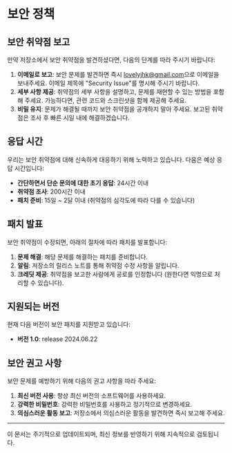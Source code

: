 
# 보안 정책

## 보안 취약점 보고

만약 저장소에서 보안 취약점을 발견하셨다면, 다음의 단계를 따라 주시기 바랍니다:

1. **이메일로 보고**: 보안 문제를 발견하면 즉시 [lovelyjhk@gmail.com](mailto:lovelyjhk@gmail.com)으로 이메일을 보내주세요. 이메일 제목에 "Security Issue"를 명시해 주시기 바랍니다.
2. **세부 사항 제공**: 취약점의 세부 사항을 설명하고, 문제를 재현할 수 있는 방법을 포함해 주세요. 가능하다면, 관련 코드와 스크린샷을 함께 제공해 주세요.
3. **비밀 유지**: 문제가 해결될 때까지 보안 취약점을 공개하지 말아 주세요. 보고된 취약점은 조사 후 빠른 시일 내에 해결하겠습니다.

## 응답 시간

우리는 보안 취약점에 대해 신속하게 대응하기 위해 노력하고 있습니다. 다음은 예상 응답 시간입니다:

- **간단하면서 단순 문의에 대한 초기 응답**: 24시간 이내
- **취약점 조사**: 200시간 이내
- **패치 준비**: 15일 ~ 2달 이내 (취약점의 심각도에 따라 다를 수 있습니다)

## 패치 발표

보안 취약점이 수정되면, 아래의 절차에 따라 패치를 발표합니다:

1. **문제 해결**: 해당 문제를 해결하는 패치를 준비합니다.
2. **알림**: 저장소의 릴리스 노트를 통해 취약점 수정 사항을 알립니다.
3. **크레딧 제공**: 취약점을 보고한 사람에게 공로를 인정합니다 (원한다면 익명으로 처리할 수 있습니다).

## 지원되는 버전

현재 다음 버전이 보안 패치를 지원받고 있습니다:

- **버전 1.0**: release  2024.06.22

## 보안 권고 사항

보안 문제를 예방하기 위해 다음의 권고 사항을 따라 주세요:

1. **최신 버전 사용**: 항상 최신 버전의 소프트웨어를 사용하세요.
2. **강력한 비밀번호**: 강력한 비밀번호를 사용하고 정기적으로 변경하세요.
3. **의심스러운 활동 보고**: 저장소에서 의심스러운 활동을 발견하면 즉시 보고해 주세요.

---

이 문서는 주기적으로 업데이트되며, 최신 정보를 반영하기 위해 지속적으로 검토됩니다.
